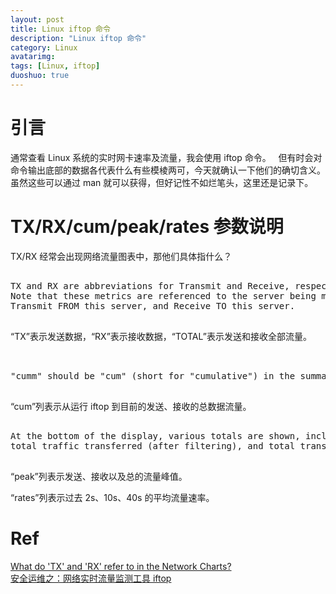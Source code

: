 ```yaml
---
layout: post
title: Linux iftop 命令
description: "Linux iftop 命令"
category: Linux
avatarimg:
tags: [Linux, iftop]
duoshuo: true
---
```


# 引言

通常查看 Linux 系统的实时网卡速率及流量，我会使用 iftop 命令。  
但有时会对命令输出底部的数据各代表什么有些模棱两可，今天就确认一下他们的确切含义。  
虽然这些可以通过 man 就可以获得，但好记性不如烂笔头，这里还是记录下。

# TX/RX/cum/peak/rates 参数说明

TX/RX 经常会出现网络流量图表中，那他们具体指什么？

<pre>

TX and RX are abbreviations for Transmit and Receive, respectively.
Note that these metrics are referenced to the server being monitored; 
Transmit FROM this server, and Receive TO this server.

</pre>

“TX”表示发送数据，“RX”表示接收数据，“TOTAL”表示发送和接收全部流量。

<pre> 

"cumm" should be "cum" (short for "cumulative") in the summary of uploaded/downloaded data.

</pre>

“cum”列表示从运行 iftop 到目前的发送、接收的总数据流量。

<pre>

At the bottom of the display, various totals are shown, including peak traffic over the last 40s, 
total traffic transferred (after filtering), and total transfer rates averaged over 2s, 10s and 40s.

</pre>

“peak”列表示发送、接收以及总的流量峰值。

“rates”列表示过去 2s、10s、40s 的平均流量速率。


# Ref
[What do 'TX' and 'RX' refer to in the Network Charts?](https://copperegg.zendesk.com/entries/21750191-What-do-TX-and-RX-refer-to-in-the-Network-Charts-)  
[安全运维之：网络实时流量监测工具 iftop](http://ixdba.blog.51cto.com/2895551/1559362)  
